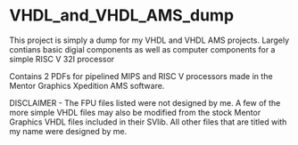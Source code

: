 # VHDL_and_VHDL_AMS_dump

This project is simply a dump for my VHDL and VHDL AMS projects. Largely contians basic digial components as well as computer components for a simple RISC V 32I processor

Contains 2 PDFs for pipelined MIPS and RISC V processors made in the Mentor Graphics Xpedition AMS software.

DISCLAIMER - The FPU files listed were not designed by me. A few of the more simple VHDL files may also be modified from the stock Mentor Graphics VHDL files included in their SVlib. All other files that are titled with my name were designed by me.
